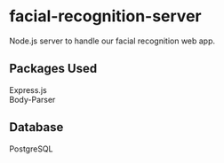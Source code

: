 # facial-recognition-server
Node.js server to handle our facial recognition web app.

## Packages Used
Express.js<br>
Body-Parser

## Database
PostgreSQL